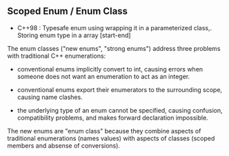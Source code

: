 ## Scoped Enum / Enum Class

- C++98 : Typesafe enum using wrapping it in a parameterized class,. Storing enum type in a array [start-end]


The enum classes ("new enums", "strong enums") address three problems with traditional C++ enumerations:

- conventional enums implicitly convert to int, causing errors when someone does not want an enumeration to act as an integer.

- conventional enums export their enumerators to the surrounding scope, causing name clashes.

- the underlying type of an enum cannot be specified, causing confusion, compatibility problems, and makes forward declaration impossible.

The new enums are "enum class" because they combine aspects of traditional enumerations (names values) with aspects of classes (scoped members and absense of conversions).
